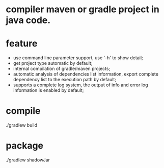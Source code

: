# compiler maven or gradle project in java code.

# feature
- use command line parameter support, use '-h' to show detail;
- get project type automatic by default;
- internal compilation of gradle/maven projects;
- automatic analysis of dependencies list information, export complete dependency list to the execution path by default;
- supports a complete log system, the output of info and error log information is enabled by default;

# compile

./gradlew build

# package

./gradlew shadowJar